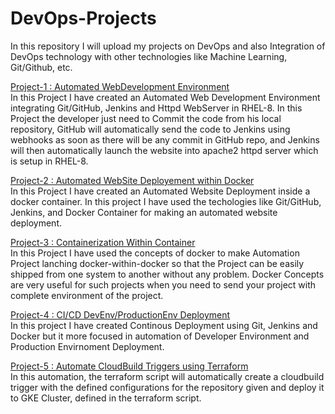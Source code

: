 # DevOps-Projects
In this repository I will upload my projects on DevOps and also Integration of DevOps technology with other technologies like Machine Learning, Git/Github, etc.<br>

<a href="https://github.com/SomyaPanwar/DevOps-Projects/tree/main/DevOps-Projects-main/DevOps%20Project-1">Project-1 : Automated WebDevelopment Environment</a><br>
In this Project I have created an Automated Web Development Environment integrating Git/GitHub, Jenkins and Httpd WebServer in RHEL-8. In this Project the developer just need to Commit the code from his local repository, GitHub will automatically send the code to Jenkins using webhooks as soon as there will be any commit in GitHub repo, and Jenkins will then automatically launch the website into apache2 httpd server which is setup in RHEL-8.<br>

<a href="https://github.com/SomyaPanwar/DevOps-Projects/tree/main/DevOps-Projects-main/DevOps%20Project-2">Project-2 : Automated WebSite Deployement within Docker</a><br>
In this Project I have created an Automated Website Deployment inside a docker container. In this project I have used the techologies like Git/GitHub, Jenkins, and Docker Container for making an automated website deployment.<br>

<a href="https://github.com/SomyaPanwar/DevOps-Projects/tree/main/DevOps-Projects-main/DevOps%20Project-3">Project-3 : Containerization Within Container</a><br>
In this Project I have used the concepts of docker to make Automation Project lanching docker-within-docker so that the Project can be easily shipped from one system to another without any problem. Docker Concepts are very useful for such projects when you need to send your project with complete environment of the project.<br>

<a href="https://github.com/SomyaPanwar/DevOps-Projects/tree/main/DevOps-Projects-main/DevOps%20Project-4">Project-4 : CI/CD DevEnv/ProductionEnv Deployment</a><br>
In this project I have created Continous Deployment using Git, Jenkins and Docker but it more focused in automation of Developer Environment and Production Envirnoment Deployment. <br>

<a href="https://github.com/SomyaPanwar/DevOps-Projects/tree/main/DevOps-Projects-main/DevOps%20Project-5">Project-5 : Automate CloudBuild Triggers using Terraform</a><br>
In this automation, the terraform script will automatically create a cloudbuild trigger with the defined configurations for the repository given and deploy it to GKE Cluster, defined in the terraform script.



